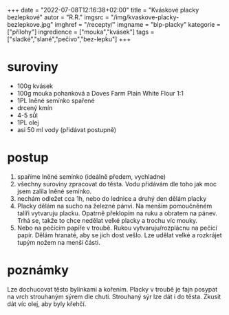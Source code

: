 
+++
date = "2022-07-08T12:16:38+02:00"
title = "Kváskové placky bezlepkové"
autor = "R.R."
imgsrc = "/img/kvaskove-placky-bezlepkove.jpg"
imghref = "/recepty/"
imgname = "blp-placky"
kategorie = ["přílohy"]
ingredience = ["mouka","kvásek"]
tags = ["sladké","slané","pečivo","bez-lepku"]
+++

# suroviny
- 100g kvásek
- 100g mouka pohanková a Doves Farm Plain White Flour 1:1
- 1PL lněné semínko spařené
- drcený kmín
- 4-5 sůl
- 1PL olej
- asi 50 ml vody (přidávat postupně)

# postup
1. spaříme lněné semínko (ideálně předem, vychladne)
2. všechny suroviny zpracovat do těsta. Vodu přidávám dle toho jak moc jsem zalila lněné semínko.
3. nechám odležet cca 1h, nebo do lednice a druhý den dělám placky
4. Placky dělám na sucho na železné pánvi. Na menším pomoučněném talíři vytvaruju placku. Opatrně překlopím na ruku a obratem na pánev. Trhá se, takže to chce nedělat velké placky a trochu víc mouky.
5. Nebo na pečícím papíře v troubě. Rukou vytvaruju/rozplácnu na pečící papír. Dělám hranaté, aby se jich dost vešlo. Lze udělat velké a rozkrájet tupým nožem na menší části. 

# poznámky
Lze dochucovat těsto bylinkami a kořením. Placky v troubě je fajn posypat na vrch strouhaným sýrem dle chuti. Strouhaný sýr lze dát i do těsta. Zkusit dát víc olej, aby byly křehčí.


